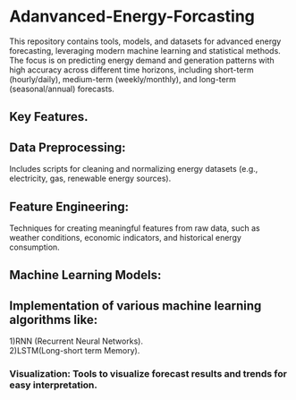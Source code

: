 # Adanvanced-Energy-Forcasting
This repository contains tools, models, and datasets for advanced energy forecasting, leveraging modern machine learning and statistical methods. The focus is on predicting energy demand and generation patterns with high accuracy across different time horizons, including short-term 
(hourly/daily), medium-term (weekly/monthly), and long-term (seasonal/annual) forecasts.<br>

## Key Features.
## Data Preprocessing:
Includes scripts for cleaning and normalizing energy datasets (e.g., electricity, gas, renewable energy sources).<br>
## Feature Engineering:
Techniques for creating meaningful features from raw data, such as weather conditions, economic indicators, and historical energy consumption.<br>
## Machine Learning Models: 
## Implementation of various machine learning algorithms like:
1)RNN (Recurrent Neural Networks).<br>
2)LSTM(Long-short term Memory).<br>
### Visualization: Tools to visualize forecast results and trends for easy interpretation.
